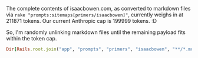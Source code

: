 The complete contents of isaacbowen.com, as converted to markdown files via `rake "prompts:sitemaps[primers/isaacbowen]"`, currently weighs in at 211871 tokens. Our current Anthropic cap is 199999 tokens. :D

So, I'm randomly unlinking markdown files until the remaining payload fits within the token cap.

```rb
Dir[Rails.root.join("app", "prompts", "primers", "isaacbowen", "**/*.md")].sample(20).each { |file| File.unlink(file) }
```
